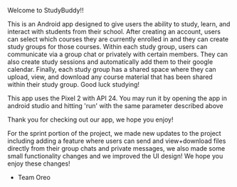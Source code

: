 Welcome to StudyBuddy!!

This is an Android app designed to give users the ability to study, learn, and interact
with students from their school. After creating an account, users can select which courses
they are currently enrolled in and they can create study groups for those courses. Within
each study group, users can communicate via a group chat or privately with certain members.
They can also create study sessions and automatically add them to their google calendar. 
Finally, each study group has a shared space where they can upload, view, and download any
course material that has been shared within their study group. Good luck studying!

This app uses the Pixel 2 with API 24. You may run it by opening the app in android studio
and hitting 'run' with the same parameter described above

Thank you for checking out our app, we hope you enjoy!

For the sprint portion of the project, we made new updates to the project including adding
a feature where users can send and view+download files directly from their group chats 
and private messages, we also made some small functionality changes and we improved the 
UI design! We hope you enjoy these changes!

- Team Oreo
